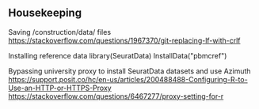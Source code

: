 


## Housekeeping

Saving /construction/data/ files
https://stackoverflow.com/questions/1967370/git-replacing-lf-with-crlf

Installing reference data
library(SeuratData)
InstallData("pbmcref")

Bypassing university proxy to install SeuratData datasets and use Azimuth
https://support.posit.co/hc/en-us/articles/200488488-Configuring-R-to-Use-an-HTTP-or-HTTPS-Proxy
https://stackoverflow.com/questions/6467277/proxy-setting-for-r



